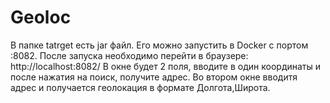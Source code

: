# Geoloc

В папке tatrget есть jar файл. Его можно запустить в Docker c портом :8082.
После запуска необходимо перейти в браузере: http://localhost:8082/
В окне будет 2 поля, вводите в один координаты и после нажатия на поиск, получите адрес.
Во втором окне вводитя адрес и получается геолокация в формате Долгота,Широта.
